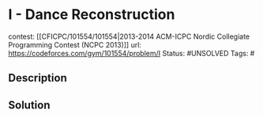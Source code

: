 # I - Dance Reconstruction

contest: [[CFICPC/101554/101554|2013-2014 ACM-ICPC Nordic Collegiate Programming Contest (NCPC 2013)]]
url: https://codeforces.com/gym/101554/problem/I
Status: #UNSOLVED
Tags: #

## Description

## Solution

